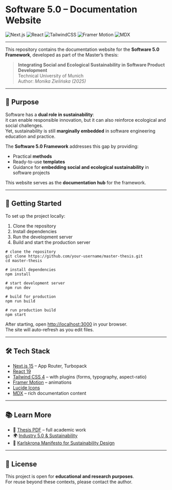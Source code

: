 # Software 5.0 – Documentation Website

![Next.js](https://img.shields.io/badge/Next.js-15-black?logo=next.js)
![React](https://img.shields.io/badge/React-19-61dafb?logo=react)
![TailwindCSS](https://img.shields.io/badge/TailwindCSS-4-38b2ac?logo=tailwind-css)
![Framer Motion](https://img.shields.io/badge/Framer%20Motion-animations-ff69b4?logo=framer)
![MDX](https://img.shields.io/badge/MDX-docs-orange?logo=mdx)

---

This repository contains the documentation website for the **Software 5.0 Framework**, developed as part of the Master’s thesis:

> **Integrating Social and Ecological Sustainability in Software Product Development**  
> Technical University of Munich  
> Author: *Monika Zielińska (2025)*

---

## 🎯 Purpose

Software has a **dual role in sustainability**:  
it can enable responsible innovation, but it can also reinforce ecological and social challenges.  
Yet, sustainability is still **marginally embedded** in software engineering education and practice.

The **Software 5.0 Framework** addresses this gap by providing:
- Practical **methods**
- Ready-to-use **templates**
- Guidance for **embedding social and ecological sustainability** in software projects

This website serves as the **documentation hub** for the framework.

---

## 🚀 Getting Started

To set up the project locally:

1. Clone the repository
2. Install dependencies
3. Run the development server
4. Build and start the production server

```
# clone the repository
git clone https://github.com/your-username/master-thesis.git
cd master-thesis

# install dependencies
npm install

# start development server
npm run dev

# build for production
npm run build

# run production build
npm start
```

After starting, open [http://localhost:3000](http://localhost:3000) in your browser.  
The site will auto-refresh as you edit files.

---

## 🛠️ Tech Stack

- [Next.js 15](https://nextjs.org) – App Router, Turbopack
- [React 19](https://react.dev)
- [Tailwind CSS 4](https://tailwindcss.com) – with plugins (forms, typography, aspect-ratio)
- [Framer Motion](https://www.framer.com/motion/) – animations
- [Lucide Icons](https://lucide.dev)
- [MDX](https://mdxjs.com) – rich documentation content

---

## 📚 Learn More

- 📖 [Thesis PDF](./public/files/thesis.pdf) – full academic work
- 🌍 [Industry 5.0 & Sustainability](https://research-and-innovation.ec.europa.eu/industry-50_en)
- 📝 [Karlskrona Manifesto for Sustainability Design](https://sustainabilitydesign.org/)

---

## 📜 License

This project is open for **educational and research purposes**.  
For reuse beyond these contexts, please contact the author.  
